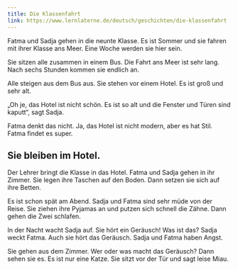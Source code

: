 ```yaml
---
title: Die Klassenfahrt
link: https://www.lernlaterne.de/deutsch/geschichten/die-klassenfahrt
---
```


Fatma und Sadja gehen in die neunte Klasse. Es ist Sommer und sie fahren mit ihrer Klasse ans Meer. Eine Woche werden sie hier sein.

Sie sitzen alle zusammen in einem Bus. Die Fahrt ans Meer ist sehr lang. Nach sechs Stunden kommen sie endlich an.

Alle steigen aus dem Bus aus. Sie stehen vor einem Hotel. Es ist groß und sehr alt.

„Oh je, das Hotel ist nicht schön. Es ist so alt und die Fenster und Türen sind kaputt“, sagt Sadja.

Fatma denkt das nicht. Ja, das Hotel ist nicht modern, aber es hat Stil. Fatma findet es super.

## Sie bleiben im Hotel.

Der Lehrer bringt die Klasse in das Hotel. Fatma und Sadja gehen in ihr Zimmer. Sie legen ihre Taschen auf den Boden. Dann setzen sie sich auf ihre Betten.

Es ist schon spät am Abend. Sadja und Fatma sind sehr müde von der Reise. Sie ziehen ihre Pyjamas an und putzen sich schnell die Zähne. Dann gehen die Zwei schlafen.

In der Nacht wacht Sadja auf. Sie hört ein Geräusch! Was ist das? Sadja weckt Fatma. Auch sie hört das Geräusch. Sadja und Fatma haben Angst.

Sie gehen aus dem Zimmer. Wer oder was macht das Geräusch? Dann sehen sie es. Es ist nur eine Katze. Sie sitzt vor der Tür und sagt leise Miau.